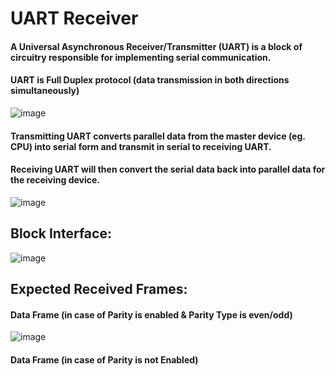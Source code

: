 # UART Receiver
#### A Universal Asynchronous Receiver/Transmitter (UART) is a block of circuitry responsible for implementing serial communication.
#### UART is Full Duplex protocol (data transmission in both directions simultaneously)
![image](https://user-images.githubusercontent.com/82395215/185259313-63de468e-8ae6-451d-8623-57a20c5e6086.png)
#### Transmitting UART converts parallel data from the master device (eg. CPU) into serial form and transmit in serial to receiving UART.
#### Receiving UART will then convert the serial data back into parallel data for the receiving device.
![image](https://user-images.githubusercontent.com/82395215/185259419-8ba137c2-657e-48ac-80cf-c79e75311a30.png)
## Block Interface:
![image](https://user-images.githubusercontent.com/82395215/185259479-39e15695-51e1-48ca-81cc-6beb7d6eee79.png)
## Expected Received Frames:
#### Data Frame (in case of Parity is enabled & Parity Type is even/odd)
![image](https://user-images.githubusercontent.com/82395215/185259906-f83fe6cc-7d6e-4023-8b73-10332d940151.png)
#### Data Frame (in case of Parity is not Enabled)
